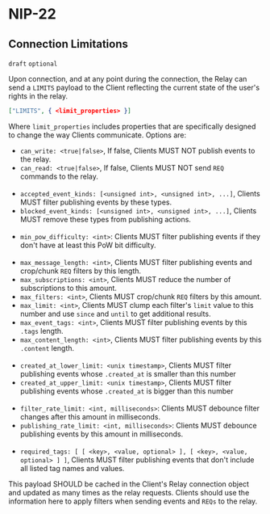 NIP-22
======

Connection Limitations
----------------------

`draft` `optional`

Upon connection, and at any point during the connection, the Relay can send a `LIMITS` payload to the Client reflecting the current state of the user's rights in the relay. 

```json
["LIMITS", { <limit_properties> }]
``` 

Where `limit_properties` includes properties that are specifically designed to change the way Clients communicate. Options are: 

- `can_write: <true|false>`, If false, Clients MUST NOT publish events to the relay. 
- `can_read: <true|false>`, If false, Clients MUST NOT send `REQ` commands to the relay.
<br/><br/>
- `accepted_event_kinds: [<unsigned int>, <unsigned int>, ...]`, Clients MUST filter publishing events by these types.
- `blocked_event_kinds: [<unsigned int>, <unsigned int>, ...]`, Clients MUST remove these types from publishing actions.
<br/><br/>
- `min_pow_difficulty: <int>`: Clients MUST filter publishing events if they don't have at least this PoW bit difficulty.
<br/><br/>
- `max_message_length: <int>`, Clients MUST filter publishing events and crop/chunk `REQ` filters by this length.
- `max_subscriptions: <int>`, Clients MUST reduce the number of subscriptions to this amount.
- `max_filters: <int>`, Clients MUST crop/chunk `REQ` filters by this amount.
- `max_limit: <int>`, Clients MUST clump each filter's `limit` value to this number and use `since` and `until` to get additional results.
- `max_event_tags: <int>`, Clients MUST filter publishing events by this `.tags` length.
- `max_content_length: <int>`, Clients MUST filter publishing events by this `.content` length.
<br/><br/>
- `created_at_lower_limit: <unix timestamp>`, Clients MUST filter publishing events whose `.created_at` is smaller than this number
- `created_at_upper_limit: <unix timestamp>`, Clients MUST filter publishing events whose `.created_at` is bigger than this number
<br/><br/>
- `filter_rate_limit: <int, milliseconds>`: Clients MUST debounce filter changes after this amount in milliseconds.
- `publishing_rate_limit: <int, milliseconds>`: Clients MUST debounce publishing events by this amount in milliseconds.
<br/><br/>
- `required_tags: [ [ <key>, <value, optional> ], [ <key>, <value, optional> ] ]`, Clients MUST filter publishing events that don't include all listed tag names and values.

This payload SHOULD be cached in the Client's Relay connection object and updated as many times as the relay requests. Clients should use the information here to apply filters when sending events and `REQs` to the relay.
